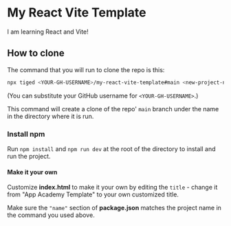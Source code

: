 # My React Vite Template

I am learning React and Vite!

## How to clone

The command that you will run to clone the repo is this:

```sh
npx tiged <YOUR-GH-USERNAME>/my-react-vite-template#main <new-project-name>
```

(You can substitute your GitHub username for `<YOUR-GH-USERNAME>`.)

This command will create a clone of the repo' `main` branch under the name
<new-project-name> in the directory where it is run.

### Install npm

Run `npm install` and `npm run dev` at the root of the directory to install and run the project.

#### Make it your own

Customize __index.html__ to make it your own by editing the `title` - change it from "App Academy Template" to your own customized title.

Make sure the `"name"` section of __package.json__ matches the project name in the command you used above.

